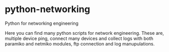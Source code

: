 # python-networking
Python for networking engineering

Here you can find many python scripts for network engineering. These are, multiple device ping, connect many devices and collect logs with both paramiko and netmiko modules, ftp connection and log manupulations. 
